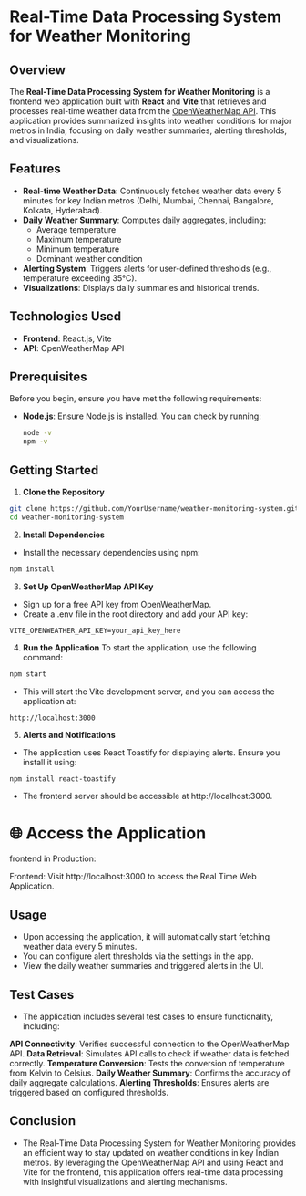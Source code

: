 # Real-Time Data Processing System for Weather Monitoring

## Overview

The **Real-Time Data Processing System for Weather Monitoring** is a frontend web application built with **React** and **Vite** that retrieves and processes real-time weather data from the [OpenWeatherMap API](https://openweathermap.org/). This application provides summarized insights into weather conditions for major metros in India, focusing on daily weather summaries, alerting thresholds, and visualizations.

## Features

- **Real-time Weather Data**: Continuously fetches weather data every 5 minutes for key Indian metros (Delhi, Mumbai, Chennai, Bangalore, Kolkata, Hyderabad).
- **Daily Weather Summary**: Computes daily aggregates, including:
  - Average temperature
  - Maximum temperature
  - Minimum temperature
  - Dominant weather condition
- **Alerting System**: Triggers alerts for user-defined thresholds (e.g., temperature exceeding 35°C).
- **Visualizations**: Displays daily summaries and historical trends.
  
## Technologies Used

- **Frontend**: React.js, Vite
- **API**: OpenWeatherMap API

## Prerequisites

Before you begin, ensure you have met the following requirements:

- **Node.js**: Ensure Node.js is installed. You can check by running:
  ```bash
  node -v
  npm -v
  ```

## Getting Started
1. **Clone the Repository**
```bash
git clone https://github.com/YourUsername/weather-monitoring-system.git
cd weather-monitoring-system
```
2. **Install Dependencies**
- Install the necessary dependencies using npm:

```bash
npm install
```
3. **Set Up OpenWeatherMap API Key**
- Sign up for a free API key from OpenWeatherMap.
- Create a .env file in the root directory and add your API key:

```plaintext
VITE_OPENWEATHER_API_KEY=your_api_key_here
```

4. **Run the Application**
To start the application, use the following command:

```bash
npm start
```
- This will start the Vite development server, and you can access the application at:

```arduino
http://localhost:3000
```
5. **Alerts and Notifications**
- The application uses React Toastify for displaying alerts. Ensure you install it using:

```bash
npm install react-toastify
```

- The frontend server should be accessible at http://localhost:3000.

# 🌐 Access the Application
frontend in Production:

Frontend: Visit http://localhost:3000 to access the Real Time Web Application.

## Usage
- Upon accessing the application, it will automatically start fetching weather data every 5 minutes.
- You can configure alert thresholds via the settings in the app.
- View the daily weather summaries and triggered alerts in the UI.

## Test Cases
- The application includes several test cases to ensure functionality, including:

**API Connectivity**: Verifies successful connection to the OpenWeatherMap API.
**Data Retrieval**: Simulates API calls to check if weather data is fetched correctly.
**Temperature Conversion**: Tests the conversion of temperature from Kelvin to Celsius.
**Daily Weather Summary**: Confirms the accuracy of daily aggregate calculations.
**Alerting Thresholds**: Ensures alerts are triggered based on configured thresholds.

## Conclusion
- The Real-Time Data Processing System for Weather Monitoring provides an efficient way to stay updated on weather conditions in key Indian metros. By leveraging the OpenWeatherMap API and using React and Vite for the frontend, this application offers real-time data processing with insightful visualizations and alerting mechanisms.
